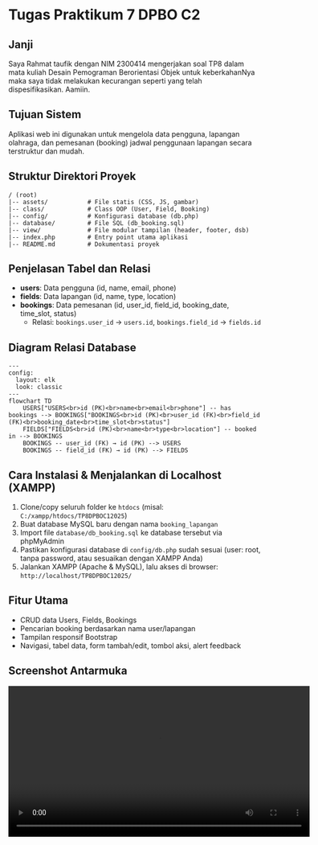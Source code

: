 # Tugas Praktikum 7 DPBO C2

## Janji
Saya Rahmat taufik dengan NIM 2300414 mengerjakan soal TP8 dalam mata kuliah Desain Pemograman Berorientasi Objek untuk keberkahanNya maka saya tidak melakukan kecurangan seperti yang telah dispesifikasikan. Aamiin.

## Tujuan Sistem
Aplikasi web ini digunakan untuk mengelola data pengguna, lapangan olahraga, dan pemesanan (booking) jadwal penggunaan lapangan secara terstruktur dan mudah.

## Struktur Direktori Proyek
```
/ (root)
|-- assets/           # File statis (CSS, JS, gambar)
|-- class/            # Class OOP (User, Field, Booking)
|-- config/           # Konfigurasi database (db.php)
|-- database/         # File SQL (db_booking.sql)
|-- view/             # File modular tampilan (header, footer, dsb)
|-- index.php         # Entry point utama aplikasi
|-- README.md         # Dokumentasi proyek
```

## Penjelasan Tabel dan Relasi
- **users**: Data pengguna (id, name, email, phone)
- **fields**: Data lapangan (id, name, type, location)
- **bookings**: Data pemesanan (id, user_id, field_id, booking_date, time_slot, status)
  - Relasi: `bookings.user_id` → `users.id`, `bookings.field_id` → `fields.id`

## Diagram Relasi Database

```mermaid
---
config:
  layout: elk
  look: classic
---
flowchart TD
    USERS["USERS<br>id (PK)<br>name<br>email<br>phone"] -- has bookings --> BOOKINGS["BOOKINGS<br>id (PK)<br>user_id (FK)<br>field_id (FK)<br>booking_date<br>time_slot<br>status"]
    FIELDS["FIELDS<br>id (PK)<br>name<br>type<br>location"] -- booked in --> BOOKINGS
    BOOKINGS -- user_id (FK) → id (PK) --> USERS
    BOOKINGS -- field_id (FK) → id (PK) --> FIELDS
```

## Cara Instalasi & Menjalankan di Localhost (XAMPP)
1. Clone/copy seluruh folder ke `htdocs` (misal: `C:/xampp/htdocs/TP8DPBOC12025`)
2. Buat database MySQL baru dengan nama `booking_lapangan`
3. Import file `database/db_booking.sql` ke database tersebut via phpMyAdmin
4. Pastikan konfigurasi database di `config/db.php` sudah sesuai (user: root, tanpa password, atau sesuaikan dengan XAMPP Anda)
5. Jalankan XAMPP (Apache & MySQL), lalu akses di browser: `http://localhost/TP8DPBOC12025/`

## Fitur Utama
- CRUD data Users, Fields, Bookings
- Pencarian booking berdasarkan nama user/lapangan
- Tampilan responsif Bootstrap
- Navigasi, tabel data, form tambah/edit, tombol aksi, alert feedback

## Screenshot Antarmuka
<video src="https://github.com/user-attachments/assets/9965f3ca-3bdc-4fc3-9f01-a1a249ccd59c" controls width="600">
Your browser does not support the video tag.
</video>
